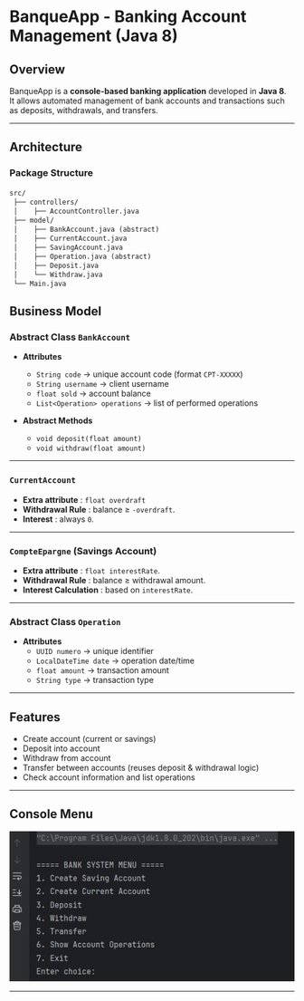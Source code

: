 #  BanqueApp - Banking Account Management (Java 8)

##  Overview
BanqueApp is a **console-based banking application** developed in **Java 8**.  
It allows automated management of bank accounts and transactions such as deposits, withdrawals, and transfers.

---

##  Architecture

###  Package Structure
```
src/
 ├── controllers/
 │    ├── AccountController.java
 ├── model/
 │    ├── BankAccount.java (abstract)
 │    ├── CurrentAccount.java
 │    ├── SavingAccount.java
 │    ├── Operation.java (abstract)
 │    ├── Deposit.java
 │    └── Withdraw.java
 └── Main.java
```

##  Business Model

### Abstract Class `BankAccount`
- **Attributes**
    - `String code` → unique account code (format `CPT-XXXXX`)
    - `String username` → client username
    - `float sold` → account balance
    - `List<Operation> operations` → list of performed operations

- **Abstract Methods**
    - `void deposit(float amount)`
    - `void withdraw(float amount)`

---

### `CurrentAccount`
- **Extra attribute** : `float overdraft`
- **Withdrawal Rule** : balance ≥ `-overdraft`.
- **Interest** : always `0`.

---

### `CompteEpargne` (Savings Account)
- **Extra attribute** : `float interestRate`.
- **Withdrawal Rule** : balance ≥ withdrawal amount.
- **Interest Calculation** : based on `interestRate`.

---

### Abstract Class `Operation`
- **Attributes**
    - `UUID numero` → unique identifier
    - `LocalDateTime date` → operation date/time
    - `float amount` → transaction amount
    - `String type` → transaction type

---

##  Features
-  Create account (current or savings)
-  Deposit into account
-  Withdraw from account
-  Transfer between accounts (reuses deposit & withdrawal logic)
-  Check account information and list operations

---

##  Console Menu
![img.png](img.png)

---